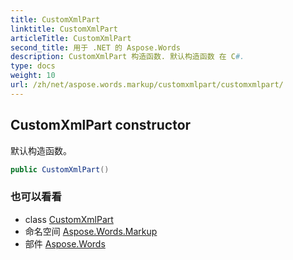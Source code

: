 ```yaml
---
title: CustomXmlPart
linktitle: CustomXmlPart
articleTitle: CustomXmlPart
second_title: 用于 .NET 的 Aspose.Words
description: CustomXmlPart 构造函数. 默认构造函数 在 C#.
type: docs
weight: 10
url: /zh/net/aspose.words.markup/customxmlpart/customxmlpart/
---
```

## CustomXmlPart constructor

默认构造函数。

```csharp
public CustomXmlPart()
```

### 也可以看看

* class [CustomXmlPart](../)
* 命名空间 [Aspose.Words.Markup](../../../aspose.words.markup/)
* 部件 [Aspose.Words](../../../)
